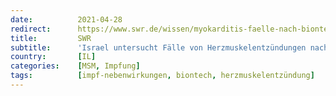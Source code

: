 ```yaml
---
date:          2021-04-28
redirect:      https://www.swr.de/wissen/myokarditis-faelle-nach-biontech-impfung-israel-100.html
title:         SWR
subtitle:      'Israel untersucht Fälle von Herzmuskelentzündungen nach Impfungen'
country:       [IL]
categories:    [MSM, Impfung]
tags:          [impf-nebenwirkungen, biontech, herzmuskelentzündung]
---
```

